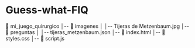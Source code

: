 # Guess-what-FIQ

📁 mi_juego_quirurgico
│-- 📁 imagenes
│   │-- Tijeras de Metzenbaum.jpg
│-- 📁 preguntas
│   │-- tijeras_metzenbaum.json
│-- 📄 index.html
│-- 📄 styles.css
│-- 📄 script.js
